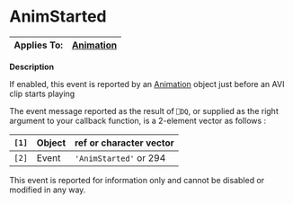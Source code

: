 




<h1 class="heading"><span class="name">AnimStarted</span></h1>

| Applies To: | [Animation](../a-z/animation.md) |
| --- | ---  |


**Description**


If enabled, this event is reported by an [Animation](../a-z/animation.md) object just before an AVI clip starts playing


The event message reported as the result of `⎕DQ`, or supplied as the right argument to your callback function, is a 2-element vector as follows :


| `[1]` | Object | ref or character vector |
| --- | --- | ---  |
| `[2]` | Event | `'AnimStarted'` or 294 |


This event is reported for information only and cannot be disabled or modified in any way.



